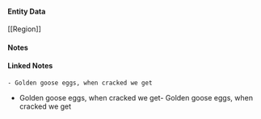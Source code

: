 #### Entity Data

[[Region]] 

#### Notes

#### Linked Notes 

    - Golden goose eggs, when cracked we get
- Golden goose eggs, when cracked we get- Golden goose eggs, when cracked we get